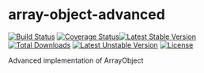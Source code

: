 array-object-advanced
=====================
[![Build Status](https://travis-ci.org/imsamurai/array-object-advanced.png)](https://travis-ci.org/imsamurai/array-object-advanced) [![Coverage Status](https://coveralls.io/repos/imsamurai/array-object-advanced/badge.png?branch=master)](https://coveralls.io/r/imsamurai/array-object-advanced?branch=master)[![Latest Stable Version](https://poser.pugx.org/imsamurai/array-object-advanced/v/stable.png)](https://packagist.org/packages/imsamurai/array-object-advanced) [![Total Downloads](https://poser.pugx.org/imsamurai/array-object-advanced/downloads.png)](https://packagist.org/packages/imsamurai/array-object-advanced) [![Latest Unstable Version](https://poser.pugx.org/imsamurai/array-object-advanced/v/unstable.png)](https://packagist.org/packages/imsamurai/array-object-advanced) [![License](https://poser.pugx.org/imsamurai/array-object-advanced/license.png)](https://packagist.org/packages/imsamurai/array-object-advanced)

Advanced implementation of ArrayObject
